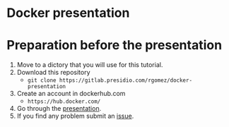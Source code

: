 # Docker presentation
# Preparation before the presentation
1. Move to a dictory that you will use for this tutorial.
2. Download this repository
    - `git clone https://gitlab.presidio.com/rgomez/docker-presentation`
3. Create an account in dockerhub.com
    - `https://hub.docker.com/`
4. Go through the [presentation](https://gitlab.presidio.com/rgomez/docker-presentation/blob/master/Docker%20presentation.pptx). 
5. If you find any problem submit an [issue](https://gitlab.presidio.com/rgomez/docker-presentation/issues/new).
